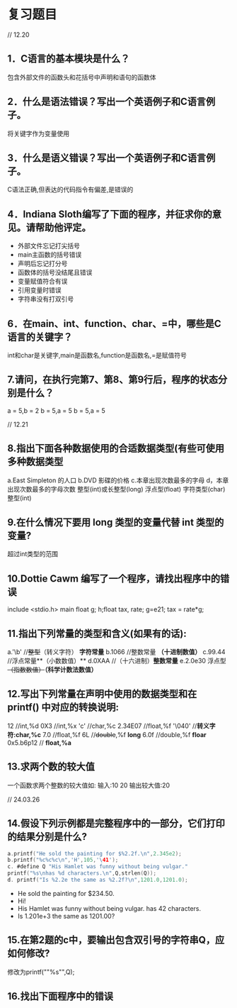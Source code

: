 # 复习题目
// 12.20
## 1．C语言的基本模块是什么？
包含外部文件的函数头和花括号中声明和语句的函数体

## 2．什么是语法错误？写出一个英语例子和C语言例子。
将关键字作为变量使用

## 3．什么是语义错误？写出一个英语例子和C语言例子。
C语法正确,但表达的代码指令有偏差,是错误的

## 4．Indiana Sloth编写了下面的程序，并征求你的意见。请帮助他评定。
- 外部文件忘记打尖括号
- main主函数的括号错误
- 声明后忘记打分号
- 函数体的括号没结尾且错误
- 变量赋值符合有误
- 引用变量时错误
- 字符串没有打双引号

## 6．在main、int、function、char、=中，哪些是C语言的关键字？
int和char是关键字,main是函数名,function是函数名,=是赋值符号

## 7.请问，在执行完第7、第8、第9行后，程序的状态分别是什么？
a = 5,b = 2
b = 5,a = 5
b = 5,a = 5

// 12.21
## 8.指出下面各种数据使用的合适数据类型(有些可使用多种数据类型
a.East Simpleton 的人口
b.DVD 影碟的价格
c.本章出现次数最多的字母
d，本章出现次数最多的字母次数
整型(int)或长整型(long)
浮点型(float)
字符类型(char)
整型(int)

## 9.在什么情况下要用 long 类型的变量代替 int 类型的变量?

超过int类型的范围

## 10.Dottie Cawm 编写了一个程序，请找出程序中的错误
include <stdio.h>
main
float g; h;float tax, rate;
g=e21;
tax = rate*g;

## 11.指出下列常量的类型和含义(如果有的话):
a.'\b' //~~整型~~（转义字符） **字符常量**
b.1066 //整数常量 **（十进制数值）**
c.99.44 //浮点常量**（小数数值）**
d.0XAA //（十六进制）**整数常量**
e.2.0e30
浮点型~~（指数数值）~~**（科学计数法数值）**

## 12.写出下列常量在声明中使用的数据类型和在 printf() 中对应的转换说明:
12 //int,%d
0X3 //int,%x
'c' //char,%c
2.34E07 //float,%f
'\040' //**转义字符:char,%c**
7.0 //float,%f
6L //~~double~~,%f **long**
6.0f //double,%f **floar**
0x5.b6p12 // **float,%a**

## 13.求两个数的较大值
一个函数求两个整数的较大值如:
输入:10 20
输出较大值:20

// 24.03.26
## 14.假设下列示例都是完整程序中的一部分，它们打印的结果分别是什么?
```C
a.printf("He sold the painting for $%2.2f.\n",2.345e2);
b.printf("%c%c%c\n",'H',105,'\41');
c. #define Q "His Hamlet was funny without being vulgar."
printf("%s\nhas %d characters.\n",Q,strlen(Q));
d. printf("Is %2.2e the same as %2.2f?\n",1201.0,1201.0);
```
- He sold the painting for $234.50.
- Hi!
- His Hamlet was funny without being vulgar.
has 42 characters.
- Is 1.201e+3 the same as 1201.00?

## 15.在第2题的c中，要输出包含双引号的字符串Q，应如何修改?
修改为printf("\"%s\"",Q);

## 16.找出下面程序中的错误
